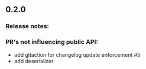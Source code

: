 ## 0.2.0
### Release notes:

### PR's not influencing public API:
  * add gitaction for changelog update enforcement #5
  * add deserializer